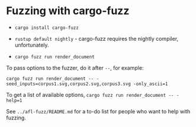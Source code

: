 Fuzzing with cargo-fuzz
=======================

* `cargo install cargo-fuzz`

* `rustup default nightly` - cargo-fuzz requires the nightly compiler, unfortunately.

* `cargo fuzz run render_document`

To pass options to the fuzzer, do it after `--`, for example:

```
cargo fuzz run render_document -- -seed_inputs=corpus1.svg,corpus2.svg,corpus3.svg -only_ascii=1
```

To get a list of available options, `cargo fuzz run render_document -- -help=1`

See `../afl-fuzz/README.md` for a to-do list for people who want to help with fuzzing.
